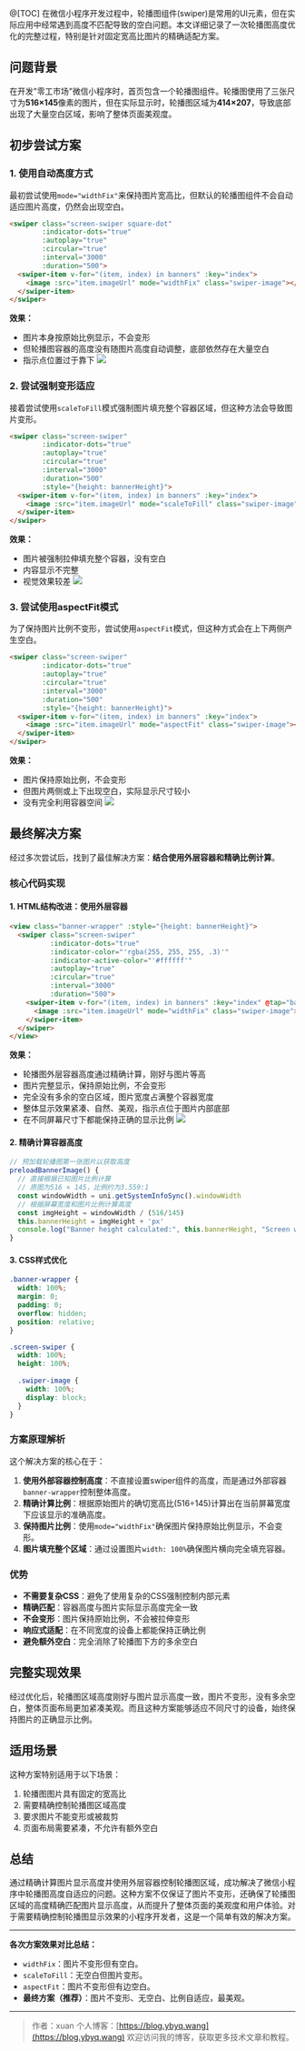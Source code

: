 @[TOC]
在微信小程序开发过程中，轮播图组件(swiper)是常用的UI元素，但在实际应用中经常遇到高度不匹配导致的空白问题。本文详细记录了一次轮播图高度优化的完整过程，特别是针对固定宽高比图片的精确适配方案。

## 问题背景

在开发"零工市场"微信小程序时，首页包含一个轮播图组件。轮播图使用了三张尺寸为**516×145**像素的图片，但在实际显示时，轮播图区域为**414×207**，导致底部出现了大量空白区域，影响了整体页面美观度。

## 初步尝试方案

### 1. 使用自动高度方式

最初尝试使用`mode="widthFix"`来保持图片宽高比，但默认的轮播图组件不会自动适应图片高度，仍然会出现空白。

```html
<swiper class="screen-swiper square-dot" 
        :indicator-dots="true"
        :autoplay="true" 
        :circular="true" 
        :interval="3000" 
        :duration="500">
  <swiper-item v-for="(item, index) in banners" :key="index">
    <image :src="item.imageUrl" mode="widthFix" class="swiper-image"></image>
  </swiper-item>
</swiper>
```
**效果：**
- 图片本身按原始比例显示，不会变形
- 但轮播图容器的高度没有随图片高度自动调整，底部依然存在大量空白
- 指示点位置过于靠下
![](https://i-blog.csdnimg.cn/direct/c71cd0fe38114c45b950ef71864c7e4e.png)

### 2. 尝试强制变形适应

接着尝试使用`scaleToFill`模式强制图片填充整个容器区域，但这种方法会导致图片变形。

```html
<swiper class="screen-swiper" 
        :indicator-dots="true"
        :autoplay="true" 
        :circular="true" 
        :interval="3000" 
        :duration="500"
        :style="{height: bannerHeight}">
  <swiper-item v-for="(item, index) in banners" :key="index">
    <image :src="item.imageUrl" mode="scaleToFill" class="swiper-image"></image>
  </swiper-item>
</swiper>
```
**效果：**
- 图片被强制拉伸填充整个容器，没有空白
- 内容显示不完整
- 视觉效果较差
![](https://i-blog.csdnimg.cn/direct/bf3f6c9fe6e448358d355f0f2ad8fe6e.png)

### 3. 尝试使用aspectFit模式

为了保持图片比例不变形，尝试使用`aspectFit`模式，但这种方式会在上下两侧产生空白。

```html
<swiper class="screen-swiper" 
        :indicator-dots="true"
        :autoplay="true" 
        :circular="true" 
        :interval="3000" 
        :duration="500"
        :style="{height: bannerHeight}">
  <swiper-item v-for="(item, index) in banners" :key="index">
    <image :src="item.imageUrl" mode="aspectFit" class="swiper-image"></image>
  </swiper-item>
</swiper>
```
**效果：**
- 图片保持原始比例，不会变形
- 但图片两侧或上下出现空白，实际显示尺寸较小
- 没有完全利用容器空间
![](https://i-blog.csdnimg.cn/direct/cd6bb9c9b07d42aa97a19f1397a06cf9.png)

## 最终解决方案

经过多次尝试后，找到了最佳解决方案：**结合使用外层容器和精确比例计算**。

### 核心代码实现

#### 1. HTML结构改进：使用外层容器

```html
<view class="banner-wrapper" :style="{height: bannerHeight}">
  <swiper class="screen-swiper" 
          :indicator-dots="true"
          :indicator-color="'rgba(255, 255, 255, .3)'"
          :indicator-active-color="'#ffffff'"
          :autoplay="true" 
          :circular="true" 
          :interval="3000" 
          :duration="500">
    <swiper-item v-for="(item, index) in banners" :key="index" @tap="bannerTap(item)">
      <image :src="item.imageUrl" mode="widthFix" class="swiper-image"></image>
    </swiper-item>
  </swiper>
</view>
```
**效果：**
- 轮播图外层容器高度通过精确计算，刚好与图片等高
- 图片完整显示，保持原始比例，不会变形
- 完全没有多余的空白区域，图片宽度占满整个容器宽度
- 整体显示效果紧凑、自然、美观，指示点位于图片内部底部
- 在不同屏幕尺寸下都能保持正确的显示比例
![](https://i-blog.csdnimg.cn/direct/f6319659e7384535ba6c9fbdb6348ef0.png)

#### 2. 精确计算容器高度

```javascript
// 预加载轮播图第一张图片以获取高度
preloadBannerImage() {
  // 直接根据已知图片比例计算
  // 原图为516 × 145，比例约为3.559:1
  const windowWidth = uni.getSystemInfoSync().windowWidth
  // 根据屏幕宽度和图片比例计算高度
  const imgHeight = windowWidth / (516/145)
  this.bannerHeight = imgHeight + 'px'
  console.log("Banner height calculated:", this.bannerHeight, "Screen width:", windowWidth)
}
```

#### 3. CSS样式优化

```css
.banner-wrapper {
  width: 100%;
  margin: 0;
  padding: 0;
  overflow: hidden;
  position: relative;
}

.screen-swiper {
  width: 100%;
  height: 100%;
  
  .swiper-image {
    width: 100%;
    display: block;
  }
}
```

### 方案原理解析

这个解决方案的核心在于：

1. **使用外部容器控制高度**：不直接设置swiper组件的高度，而是通过外部容器`banner-wrapper`控制整体高度。
2. **精确计算比例**：根据原始图片的确切宽高比(516÷145)计算出在当前屏幕宽度下应该显示的准确高度。
3. **保持图片比例**：使用`mode="widthFix"`确保图片保持原始比例显示，不会变形。
4. **图片填充整个区域**：通过设置图片`width: 100%`确保图片横向完全填充容器。

### 优势

- **不需要复杂CSS**：避免了使用复杂的CSS强制控制内部元素
- **精确匹配**：容器高度与图片实际显示高度完全一致
- **不会变形**：图片保持原始比例，不会被拉伸变形
- **响应式适配**：在不同宽度的设备上都能保持正确比例
- **避免额外空白**：完全消除了轮播图下方的多余空白

## 完整实现效果

经过优化后，轮播图区域高度刚好与图片显示高度一致，图片不变形，没有多余空白，整体页面布局更加紧凑美观。而且这种方案能够适应不同尺寸的设备，始终保持图片的正确显示比例。

## 适用场景

这种方案特别适用于以下场景：

1. 轮播图图片具有固定的宽高比
2. 需要精确控制轮播图区域高度
3. 要求图片不能变形或被裁剪
4. 页面布局需要紧凑，不允许有额外空白

## 总结

通过精确计算图片显示高度并使用外层容器控制轮播图区域，成功解决了微信小程序中轮播图高度自适应的问题。这种方案不仅保证了图片不变形，还确保了轮播图区域的高度精确匹配图片显示高度，从而提升了整体页面的美观度和用户体验。对于需要精确控制轮播图显示效果的小程序开发者，这是一个简单有效的解决方案。

---

**各次方案效果对比总结：**
- `widthFix`：图片不变形但有空白。
- `scaleToFill`：无空白但图片变形。
- `aspectFit`：图片不变形但有边空白。
- **最终方案（推荐）**：图片不变形、无空白、比例自适应，最美观。 


---

> 作者：xuan
> 个人博客：[https://blog.ybyq.wang](https://blog.ybyq.wang)
> 欢迎访问我的博客，获取更多技术文章和教程。
